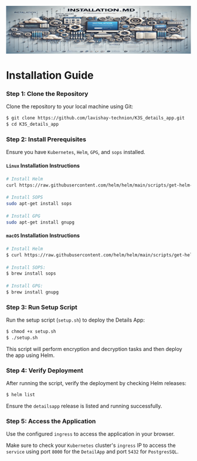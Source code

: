 ![INSTALLATION Banner](assets/installation.png)

# Installation Guide

### Step 1: Clone the Repository
Clone the repository to your local machine using Git:
```sh
$ git clone https://github.com/lavishay-technion/K3S_details_app.git
$ cd K3S_details_app
```

### Step 2: Install Prerequisites
Ensure you have `Kubernetes`, `Helm`, `GPG`, and `sops` installed.

#### `Linux` Installation Instructions
  ```sh
  # Install Helm
  curl https://raw.githubusercontent.com/helm/helm/main/scripts/get-helm-3 | bash

  # Install SOPS
  sudo apt-get install sops

  # Install GPG
  sudo apt-get install gnupg
  ```

#### `macOS` Installation Instructions
  ```sh
  # Install Helm
  $ curl https://raw.githubusercontent.com/helm/helm/main/scripts/get-helm-3 | bash

  # Install SOPS:
  $ brew install sops

  # Install GPG:
  $ brew install gnupg
  ```

### Step 3: Run Setup Script
Run the setup script (`setup.sh`) to deploy the Details App:

```sh
$ chmod +x setup.sh
$ ./setup.sh
```

This script will perform encryption and decryption tasks and then deploy the app using Helm.

### Step 4: Verify Deployment
After running the script, verify the deployment by checking Helm releases:
```sh
$ helm list
```

Ensure the `detailsapp` release is listed and running successfully.

### Step 5: Access the Application
Use the configured `ingress` to access the application in your browser.

Make sure to check your `Kubernetes` cluster's `ingress` IP to access the `service` using port `8000` for the `DetailApp` and port `5432` for `PostgresSQL`.
